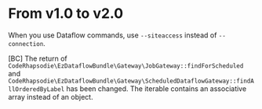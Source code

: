 # From v1.0 to v2.0

When you use Dataflow commands, use `--siteaccess` instead of `--connection`.

[BC] The return of `CodeRhapsodie\EzDataflowBundle\Gateway\JobGateway::findForScheduled` and `CodeRhapsodie\EzDataflowBundle\Gateway\ScheduledDataflowGateway::findAllOrderedByLabel` has been changed. The iterable contains an associative array instead of an object.
